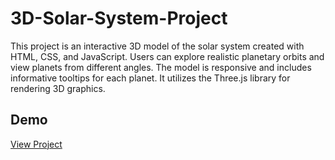 # 3D-Solar-System-Project
This project is an interactive 3D model of the solar system created with HTML, CSS, and JavaScript. Users can explore realistic planetary orbits and view planets from different angles. The model is responsive and includes informative tooltips for each planet. It utilizes the Three.js library for rendering 3D graphics.


## Demo

 [View Project](https://solarbyridajahan.netlify.app)


